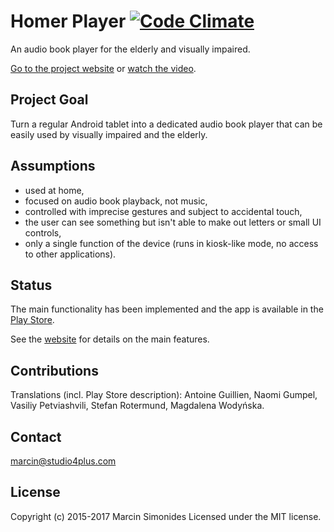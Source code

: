 Homer Player [![Code Climate](https://codeclimate.com/github/msimonides/homerplayer/badges/gpa.svg)](https://codeclimate.com/github/msimonides/homerplayer)
============

An audio book player for the elderly and visually impaired.

[Go to the project website](http://msimonides.github.io/homerplayer/)
or
[watch the video](https://www.youtube.com/watch?v=RfLkoLtxzng).

Project Goal
------------
Turn a regular Android tablet into a dedicated audio book player that can be
easily used by visually impaired and the elderly.

Assumptions
-----------
* used at home,
* focused on audio book playback, not music,
* controlled with imprecise gestures and subject to accidental touch,
* the user can see something but isn't able to make out letters or small UI
  controls,
* only a single function of the device (runs in kiosk-like mode, no access to
  other applications).

Status
------
The main functionality has been implemented and the app is available in the
[Play Store](https://play.google.com/store/apps/details?id=com.studio4plus.homerplayer).

See the [website](http://msimonides.github.io/homerplayer/features.html) for details
on the main features.

Contributions
-------------
Translations (incl. Play Store description): Antoine Guillien, Naomi Gumpel,
Vasiliy Petviashvili, Stefan Rotermund, Magdalena Wodyńska.

Contact
-------
marcin@studio4plus.com

License
-------
Copyright (c) 2015-2017 Marcin Simonides Licensed under the MIT license.
